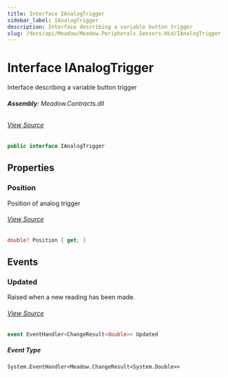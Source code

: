 ```yaml
---
title: Interface IAnalogTrigger
sidebar_label: IAnalogTrigger
description: Interface describing a variable button trigger
slug: /docs/api/Meadow/Meadow.Peripherals.Sensors.Hid/IAnalogTrigger
---
```

# Interface IAnalogTrigger
Interface describing a variable button trigger

###### **Assembly**: Meadow.Contracts.dll
###### [View Source](https://github.com/WildernessLabs/Meadow.Contracts.git/blob/develop/Source/Meadow.Contracts/Peripherals/Sensors/Hid/IAnalogTrigger.cs#L8)
```csharp title="Declaration"
public interface IAnalogTrigger
```
## Properties
### Position
Position of analog trigger
###### [View Source](https://github.com/WildernessLabs/Meadow.Contracts.git/blob/develop/Source/Meadow.Contracts/Peripherals/Sensors/Hid/IAnalogTrigger.cs#L13)
```csharp title="Declaration"
double? Position { get; }
```
## Events
### Updated
Raised when a new reading has been made.
###### [View Source](https://github.com/WildernessLabs/Meadow.Contracts.git/blob/develop/Source/Meadow.Contracts/Peripherals/Sensors/Hid/IAnalogTrigger.cs#L18)
```csharp title="Declaration"
event EventHandler<ChangeResult<double>> Updated
```
##### Event Type
`System.EventHandler<Meadow.ChangeResult<System.Double>>`
